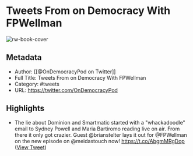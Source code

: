 # Tweets From on Democracy With FPWellman

![rw-book-cover](https://pbs.twimg.com/profile_images/1564009676538355713/ainWgLVD.jpg)

## Metadata
- Author: [[@OnDemocracyPod on Twitter]]
- Full Title: Tweets From on Democracy With FPWellman
- Category: #tweets
- URL: https://twitter.com/OnDemocracyPod

## Highlights
- The lie about Dominion and Smartmatic started with a "whackadoodle" email to Sydney Powell and Maria Bartiromo reading live on air. From there it only got crazier. Guest @brianstelter lays it out for @FPWellman on the new episode on @meidastouch now! https://t.co/AbgmMRgDop ([View Tweet](https://twitter.com/OnDemocracyPod/status/1733338194538561761))
